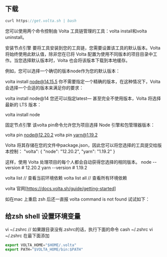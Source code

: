 ## 下载

```js
curl https://get.volta.sh | bash
```



您可以使用两个命令控制由 Volta 工具链管理的工具：volta install和volta uninstall。

安装节点引擎
要将工具安装到您的工具链，您需要设置该工具的默认版本。Volta 将始终使用此默认值，除非您在已将 Volta 配置为使用不同版本的项目目录中工作。当您选择默认版本时，Volta 也会将该版本下载到本地缓存。

例如，您可以选择一个确切的版本node作为您的默认版本：

volta install node@14.15.5
你不需要指定一个精确的版本，在这种情况下，Volta 会选择一个合适的版本来满足你的要求：

volta install node@14
您还可以指定latest— 甚至完全不使用版本，Volta 将选择最新的 LTS 版本：

volta install node


固定节点引擎
该volta pin命令允许您为项目选择 Node 引擎和包管理器版本：

volta pin node@12.20.2
volta pin yarn@1.19.2

Volta 将其存储在您的文件中package.json，因此您可以将您选择的工具提交给版本控制：
"volta": {
  "node": "12.20.2",
  "yarn": "1.19.2"
}


这样，使用 Volta 处理项目的每个人都会自动获得您选择的相同版本。
node --version # 12.20.2
yarn --version # 1.19.2




volta list // 查看当前环境依赖
volta list all // 查看所有环境依赖




volta 官网[https://docs.volta.sh/guide/getting-started]


如在mac 上重启 zsh 后还一直报  volta command is not found  试试如下：

## 给zsh shell 设置环境变量
vi ~/.zshrc
// 如果跟目录没有.zshrc的话，执行下面的命令
cash  ~/.zshrc
vi ~/.zshrc
在最下面添加
```js
export VOLTA_HOME="$HOME/.volta"
export PATH="$VOLTA_HOME/bin:$PATH"
```